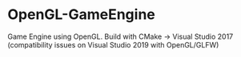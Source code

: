 # OpenGL-GameEngine
Game Engine using OpenGL. Build with CMake -> Visual Studio 2017 (compatibility issues on Visual Studio 2019 with OpenGL/GLFW)
